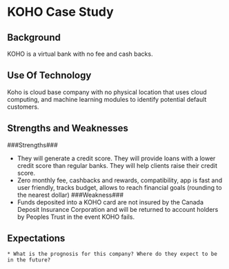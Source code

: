 # KOHO Case Study #

## Background ##
KOHO is a virtual bank with no fee and cash backs.

## Use Of Technology ##
Koho is cloud base company with no physical location that uses cloud computing, and machine learning modules to identify potential default customers. 

## Strengths and Weaknesses ##
###Strengths###
- They will generate a credit score.  They will provide loans with a lower credit score than regular banks.  They will help clients raise their credit score.
- Zero monthly fee, cashbacks and rewards, compatibility, app is fast and user friendly, tracks budget, allows to reach financial goals (rounding to the nearest dollar)
###Weakness### 
- Funds deposited into a KOHO card are not insured by the Canada Deposit Insurance Corporation and will be returned to account holders by Peoples Trust in the event KOHO fails.
     
## Expectations ##
    * What is the prognosis for this company? Where do they expect to be in the future?
